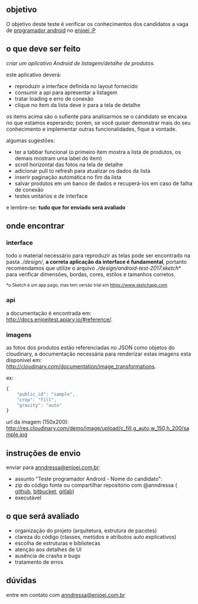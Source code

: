 ## objetivo

O objetivo deste teste é verificar os conhecimentos dos candidatos a vaga de [programador android](https://jobs.kenoby.com/enjoei/job/android-developer/5ab558c1985d163e33515c68) no [enjoei :P](https://www.enjoei.com.br/)

## o que deve ser feito

*criar um aplicativo Android de listagem/detalhe de produtos.*

este aplicativo deverá:
* reproduzir a interface definida no layout fornecido
* consumir a api para apresentar a listagem
* tratar loading e erro de conexão
* clique no item da lista deve ir para a tela de detalhe

os items acima são o sufiente para analisarmos se o candidato se encaixa no que estamos esperando; porém, se você quiser demonstrar mais do seu conhecimento e implementar outras funcionalidades, fique a vontade.

algumas sugestões: 
* ter a tabbar funcional (o primeiro item mostra a lista de produtos, os demais mostram uma label do item)
* scroll horizontal das fotos na tela de detalhe
* adicionar pull to refresh para atualizar os dados da lista
* inserir paginação automática no fim da lista
* salvar produtos em um banco de dados e recuperá-los em caso de falha de conexão
* testes unitários e de interface

e lembre-se: **tudo que for enviado será avaliado**

## onde encontrar

### interface

todo o material necessário para reproduzir as telas pode ser encontrado na pasta *./design/*, **a correta aplicação da interface é fundamental**, portanto recomendamos que utilize o arquivo *./design/android-test-2017.sketch** para verificar dimensões, bordas, cores, estilos e tamanhos corretos.

<sub>*o Sketch é um app pago, mas tem versão trial em https://www.sketchapp.com <sub>

### api

a documentação é encontrada em: 
 http://docs.enjoeitest.apiary.io/#reference/. 

### imagens

as fotos dos produtos estão referenciadas no JSON como objetos do cloudinary, a documentação necessária para renderizar estas imagens esta disponivel em: http://cloudinary.com/documentation/image_transformations.

ex: 
```javascript
{
	"public_id": "sample",
	"crop": "fill",
	"gravity": "auto"
}
```
    
url da imagem (150x200): http://res.cloudinary.com/demo/image/upload/c_fill,g_auto,w_150,h_200/sample.jpg

## instruções de envio

enviar para anndressa@enjoei.com.br:
* assunto "Teste programador Android - Nome do candidato":
* zip do código fonte ou compartilhar repositório com @anndressa ( [github](https://github.com/anndressa), [bitbucket](https://bitbucket.org/anndressa/), [gitlab](https://gitlab.com/anndressa)) 
* executável 

## o que será avaliado

* organização do projeto (arquitetura, estrutura de pacotes)
* clareza do código (classes, metódos e atributos auto explicativos)
* escolha de estruturas e bibliotecas
* atenção aos detalhes de UI
* ausência de crashs e bugs
* tratamento de erros

## dúvidas

entre em contato com anndressa@enjoei.com.br
